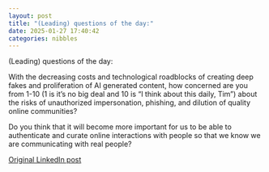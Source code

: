 ```yaml
---
layout: post
title: "(Leading) questions of the day:"
date: 2025-01-27 17:40:42
categories: nibbles
---
```


(Leading) questions of the day:

With the decreasing costs and technological roadblocks of creating deep fakes and proliferation of AI generated content, how concerned are you from 1-10 (1 is it’s no big deal and 10 is “I think about this daily, Tim”) about the risks of unauthorized impersonation, phishing, and dilution of quality online communities?

Do you think that it will become more important for us to be able to authenticate and curate online interactions with people so that we know we are communicating with real people?

[Original LinkedIn post](https://www.linkedin.com/feed/update/urn%3Ali%3Ashare%3A7289698852511617025)
